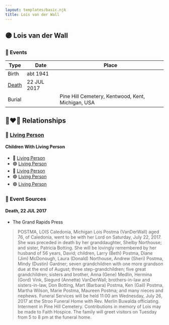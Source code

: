 ```yaml
---
layout: templates/basic.njk
title: Lois van der Wall
---
```

## 🟣 Lois van der Wall

### 📆 Events

Type | Date | Place
------ | ------ | ------
Birth | abt 1941 |
[Death](#event-e4dcf0c5-8509-4427-954e-0ea9527a429c) | 22 JUL 2017 |
Burial |  | Pine Hill Cemetery, Kentwood, Kent, Michigan, USA

## 👩‍❤️‍👨 Relationships

### 🔵 [Living Person](/people/5/50440830)

#### Children With Living Person
* 🔵 [Living Person](/people/5/55112968)
* 🟣 [Living Person](/people/5/53446799)
* 🔵 [Living Person](/people/2/20328096)
* 🟣 [Living Person](/people/5/54914362)
* 🟣 [Living Person](/people/7/78666436)
### 📰 Event Sources

#### <a id="event-e4dcf0c5-8509-4427-954e-0ea9527a429c"></a> Death, 22 JUL 2017
* The Grand Rapids Press
>   
  > POSTMA, LOIS Caledonia, Michigan Lois Postma (VanDerWall) aged 76, of Caledonia, went to be with her Lord on Saturday, July 22, 2017. She was preceded in death by her granddaughter, Shelby Northouse; and sister, Patricia Botting. She will be lovingly remembered by her husband of 56 years, David; children, Larry (Beth) Postma, Diane (Jim) McDonough, Laura (Donald) Northouse, Andrew (Sheri) Postma, Mindy (Dustin) Gardner; seven grandchildren with one more grandson due at the end of August; three step-grandchildren; five great grandchildren; sisters and brother, Anna (Gene) Medlin, Hermina (Gord) Vink, Siegurd (Annette) VanDerWall; brothers-in-law and sisters-in-law, Don Botting, Mart (Barbara) Postma, Ken (Gail) Postma, Martha Wilson, Marie Postma, Maureen Postma; and many nieces and nephews. Funeral Services will be held 11:00 am Wednesday, July 26, 2017 at the Stroo Funeral Home with Rev. Merlin Buwalda officiating. Interment in Pine Hill Cemetery. Contributions in memory of Lois may be made to Faith Hospice. The family will greet visitors on Tuesday from 5 to 8 pm at the funeral home.
